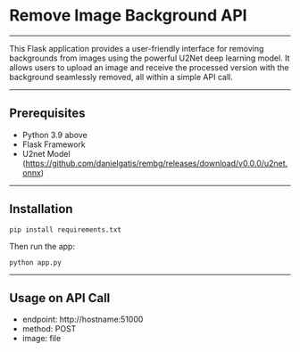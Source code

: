 # Remove Image Background API
___
This Flask application provides a user-friendly interface for removing backgrounds from images using the powerful U2Net deep learning model. It allows users to upload an image and receive the processed version with the background seamlessly removed, all within a simple API call.
___
## Prerequisites
- Python 3.9 above
- Flask Framework
- U2net Model (https://github.com/danielgatis/rembg/releases/download/v0.0.0/u2net.onnx)
___
## Installation
```shell
pip install requirements.txt
```
Then run the app:
```shell
python app.py
```
___
## Usage on API Call
- endpoint: http://hostname:51000
- method: POST
- image: file